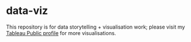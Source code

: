 # data-viz
This repository is for data storytelling + visualisation work; please visit my [Tableau Public profile](https://public.tableau.com/profile/slavik.gl) for more visualisations.
